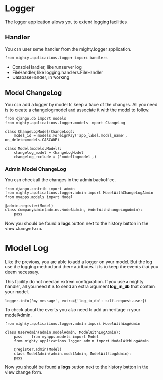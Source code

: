 # Logger
The logger application allows you to extend logging facilities.

## Handler
You can user some handler from the mighty.logger application.

    from mighty.applications.logger import handlers

- ConsoleHandler, like runserver log
- FileHandler, like logging.handlers.FileHandler
- DatabaseHander, in working

## Model ChangeLog
You can add a logger by model to keep a trace of the changes.
All you need is to create a changelog model and associate it with the model to follow.

    from django.db import models
    from mighty.applications.logger.models import ChangeLog
    
    class ChangeLogModel(ChangeLog):
        model_id = models.ForeignKey('app_label.model_name', on_delete=models.CASCADE)
    
    class Model(models.Model):
        changelog_model = ChangeLogModel
        changelog_exclude = ('modellogmodel',)
    
### Admin Model ChangeLog
You can check all the changes in the admin backoffice.

    from django.contrib import admin
    from mighty.applications.logger.admin import ModelWithChangeLogAdmin
    from myapps.models import Model
    
    @admin.register(Model)
    class CompanyAdmin(admins.ModelAdmin, ModelWithChangeLogAdmin):
        pass

Now you should be found a **logs** button next to the history button in the view change form.

# Model Log
Like the previous, you are able to add a logger on your model. But the log use the logging method and there attributes. it is to keep the events that you deem necessary.

This facility do not need an extrem configuration. If you use a mighty handler, all you need it is to send an extra argument **log_in_db** that contain your model.

    logger.info('my message', extra={'log_in_db': self.request.user})

To check about the events you also need to add an heritage in your modelAdmin.


    from mighty.applications.logger.admin import ModelWithLogAdmin
    
    class UserAdmin(admin.modelAdmin, ModelWithLogAdmin):
        pass    from myapps.models import Model
        from mighty.applications.logger.admin import ModelWithLogAdmin
        
        @register.admin(Model)
        class ModelAdmin(admin.modelAdmin, ModelWithLogAdmin):
        pass

Now you should be found a **logs** button next to the history button in the view change form.